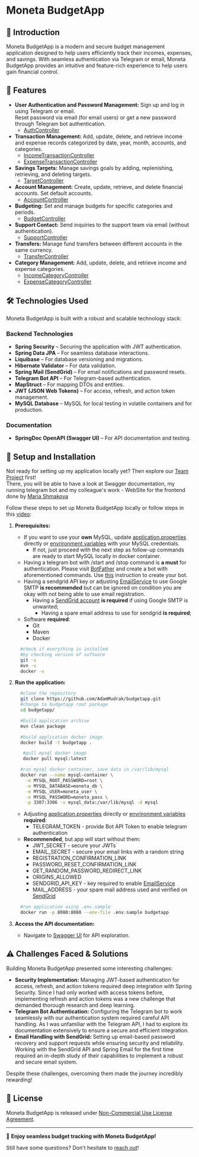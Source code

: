 # Moneta BudgetApp

## 📌 Introduction
Moneta BudgetApp is a modern and secure budget management application designed to help users
efficiently track their incomes, expenses, and savings. With seamless authentication via Telegram
or email, Moneta BudgetApp provides an intuitive and feature-rich experience to help users gain financial control.

## 🚀 Features
- **User Authentication and Password Management:** Sign up and log in using Telegram or email. <br>Reset password via email (for email users) or get a new password through Telegram bot authentication.
    - [AuthController](src/main/java/com/example/budgetingapp/controllers/AuthController.java)
- **Transaction Management:** Add, update, delete, and retrieve income and expense records categorized by date, year, month, accounts, and categories.
    - [IncomeTransactionController](src/main/java/com/example/budgetingapp/controllers/transactions/IncomeTransactionController.java)
    - [ExpenseTransactionController](src/main/java/com/example/budgetingapp/controllers/transactions/ExpenseTransactionController.java)
- **Savings Targets:** Manage savings goals by adding, replenishing, retrieving, and deleting targets.
    - [TargetController](src/main/java/com/example/budgetingapp/controllers/TargetController.java)
- **Account Management:** Create, update, retrieve, and delete financial accounts. Set default accounts.
    - [AccountController](src/main/java/com/example/budgetingapp/controllers/AccountController.java)
- **Budgeting:** Set and manage budgets for specific categories and periods.
    - [BudgetController](src/main/java/com/example/budgetingapp/controllers/BudgetController.java)
- **Support Contact:** Send inquiries to the support team via email (without authentication).
    - [SupportController](src/main/java/com/example/budgetingapp/controllers/SupportController.java)
- **Transfers:** Manage fund transfers between different accounts in the same currency.
    - [TransferController](src/main/java/com/example/budgetingapp/controllers/TransferController.java)
- **Category Management:** Add, update, delete, and retrieve income and expense categories.
    - [IncomeCategoryController](src/main/java/com/example/budgetingapp/controllers/categories/IncomeCategoryController.java)
    - [ExpenseCategoryController](src/main/java/com/example/budgetingapp/controllers/categories/ExpenseCategoryController.java)

## 🛠️ Technologies Used
Moneta BudgetApp is built with a robust and scalable technology stack:

### **Backend Technologies**
- **Spring Security** – Securing the application with JWT authentication.
- **Spring Data JPA** – For seamless database interactions.
- **Liquibase** – For database versioning and migrations.
- **Hibernate Validator** – For data validation.
- **Spring Mail (SendGrid)** – For email notifications and password resets.
- **Telegram Bot API** – For Telegram-based authentication.
- **MapStruct** – For mapping DTOs and entities.
- **JWT (JSON Web Tokens)** – For access, refresh, and action token management.
- **MySQL Database** – MySQL for local testing in volatile containers and for production.

### **Documentation**
- **SpringDoc OpenAPI (Swagger UI)** – For API documentation and testing.

## 🔧 Setup and Installation
Not ready for setting up my application locally yet? Then explore our [Team Project](https://landing.moneta-api.space/) first!<br>There, you will be able to have a look at Swagger documentation, my running telegram bot and my colleague's work - WebSite for the frontend done by [Maria Shmakova](https://www.linkedin.com/in/mariashmakova/)

Follow these steps to set up Moneta BudgetApp locally or follow steps in this [video](https://icecreamapps.com/v/btumc23):

1. **Prerequisites:**
    - If you want to use your **own** MySQL, update [application.properties](src/main/resources/application.properties) directly or [envrironment variables](.env.sample) with your MySQL credentials.
        - If not, just proceed with the next step as follow-up commands are ready to start MySQL locally in docker container.
    - Having a telegram bot with /start and /stop command is **a must** for authentication. Please visit [BotFather](https://t.me/BotFather) and create a bot with aforementioned commands. Use [this](BOTINSTRUCTION.md) instruction to create your bot.
    - Having a sendgrid API key or adjusting [EmailService](src/main/java/com/example/budgetingapp/services/email/EmailService.java) to use Google SMTP **is recommended** but can be ignored on condition you are okay with not being able to use email registration.
        - Having a [SendGrid account](https://sendgrid.com/en-us) **is required** if using Google SMTP is unwanted;
            - Having a spare email address to use for sendgrid **is required**;
    - Software **required**:
        - Git
        - Maven
        - Docker
    ```sh
      #check if everything is installed
      #by checking version of software
      git -v
      mvn -v
      docker -v
    ```

2. **Run the application:**
    ```sh
      #clone the repository
      git clone https://github.com/AdamMudrak/budgetapp.git
      #change to budgetapp root package
      cd budgetapp/
    ```
    ```sh
      #build application archive
      mvn clean package
    ```
    ```sh
      #build application docker image
      docker build -t budgetapp .
    ```
   ```sh
      #pull mysql docker image
      docker pull mysql:latest
    ```
    ```sh
      #run mysql docker container, save data in /var/lib/mysql
      docker run --name mysql-container \
        -e MYSQL_ROOT_PASSWORD=root \
        -e MYSQL_DATABASE=moneta_db \
        -e MYSQL_USER=moneta_user \
        -e MYSQL_PASSWORD=moneta_pass \
        -p 3307:3306 -v mysql_data:/var/lib/mysql -d mysql
    ```
    - Adjusting [application.properties](src/main/resources/application.properties) directly or [envrironment variables](.env.sample) **required**:
        - TELEGRAM_TOKEN - provide Bot API Token to enable telegram authentication
    - **Recommended**, but app will start without them:
        - JWT_SECRET - secure your JWTs
        - EMAIL_SECRET - secure your email links with a random string
        - REGISTRATION_CONFIRMATION_LINK
        - PASSWORD_RESET_CONFIRMATION_LINK
        - GET_RANDOM_PASSWORD_REDIRECT_LINK
        - ORIGINS_ALLOWED
        - SENDGRID_API_KEY - key required to enable [EmailService](src/main/java/com/example/budgetingapp/services/email/EmailService.java)
        - MAIL_ADDRESS - your spare mail address used and verified on [SendGrid](https://sendgrid.com/en-us)
    ```sh
      #run application using .env.sample
      docker run -p 8080:8080 --env-file .env.sample budgetapp
    ```

3. **Access the API documentation:**
    - Navigate to [Swagger UI](http://localhost:8080/swagger-ui/index.html#/) for API exploration.

## ⚠️ Challenges Faced & Solutions
Building Moneta BudgetApp presented some interesting challenges:
- **Security Implementation:** Managing JWT-based authentication for access, refresh, and action tokens required deep integration with Spring Security. Since I had only worked with access tokens before, implementing refresh and action tokens was a new challenge that demanded thorough research and deep learning.
- **Telegram Bot Authentication:** Configuring the Telegram bot to work seamlessly with our authentication system required careful API handling. As I was unfamiliar with the Telegram API, I had to explore its documentation extensively to ensure a secure and efficient integration.
- **Email Handling with SendGrid:** Setting up email-based password recovery and support requests while ensuring security and reliability. Working with the SendGrid API and Spring Email for the first time required an in-depth study of their capabilities to implement a robust and secure email system.

Despite these challenges, overcoming them made the journey incredibly rewarding!

## 📜 License
Moneta BudgetApp is released under [Non-Commercial Use License Agreement](LICENSE.md).

---

🌟 **Enjoy seamless budget tracking with Moneta BudgetApp!**

Still have some questions? Don't hesitate to [reach out](https://www.linkedin.com/in/adam-mudrak-7813b3279/)!
